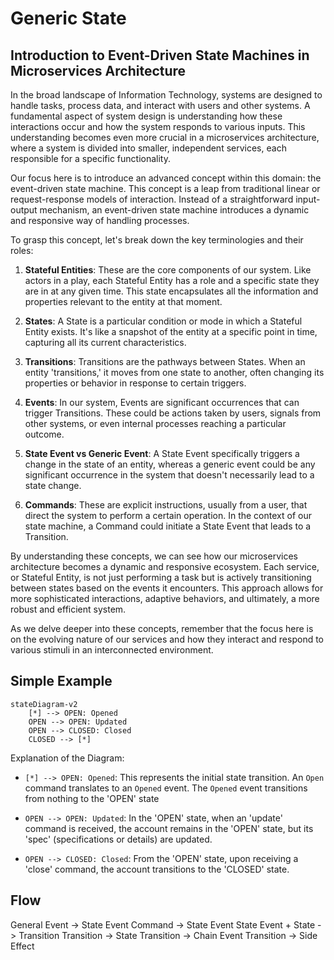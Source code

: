 Generic State
=============


## Introduction to Event-Driven State Machines in Microservices Architecture

In the broad landscape of Information Technology, systems are designed to handle tasks, process data, and interact with users and other systems. A fundamental aspect of system design is understanding how these interactions occur and how the system responds to various inputs. This understanding becomes even more crucial in a microservices architecture, where a system is divided into smaller, independent services, each responsible for a specific functionality.

Our focus here is to introduce an advanced concept within this domain: the event-driven state machine. This concept is a leap from traditional linear or request-response models of interaction. Instead of a straightforward input-output mechanism, an event-driven state machine introduces a dynamic and responsive way of handling processes.

To grasp this concept, let's break down the key terminologies and their roles:

1. **Stateful Entities**: These are the core components of our system. Like actors in a play, each Stateful Entity has a role and a specific state they are in at any given time. This state encapsulates all the information and properties relevant to the entity at that moment.

2. **States**: A State is a particular condition or mode in which a Stateful Entity exists. It's like a snapshot of the entity at a specific point in time, capturing all its current characteristics.

3. **Transitions**: Transitions are the pathways between States. When an entity 'transitions,' it moves from one state to another, often changing its properties or behavior in response to certain triggers.

4. **Events**: In our system, Events are significant occurrences that can trigger Transitions. These could be actions taken by users, signals from other systems, or even internal processes reaching a particular outcome.

5. **State Event vs Generic Event**: A State Event specifically triggers a change in the state of an entity, whereas a generic event could be any significant occurrence in the system that doesn't necessarily lead to a state change.

6. **Commands**: These are explicit instructions, usually from a user, that direct the system to perform a certain operation. In the context of our state machine, a Command could initiate a State Event that leads to a Transition.

By understanding these concepts, we can see how our microservices architecture becomes a dynamic and responsive ecosystem. Each service, or Stateful Entity, is not just performing a task but is actively transitioning between states based on the events it encounters. This approach allows for more sophisticated interactions, adaptive behaviors, and ultimately, a more robust and efficient system.

As we delve deeper into these concepts, remember that the focus here is on the evolving nature of our services and how they interact and respond to various stimuli in an interconnected environment.

## Simple Example

```mermaid
stateDiagram-v2
    [*] --> OPEN: Opened
    OPEN --> OPEN: Updated
    OPEN --> CLOSED: Closed
	CLOSED --> [*]
```

Explanation of the Diagram:

- `[*] --> OPEN: Opened`:
  This represents the initial state transition.
  An `Open` command translates to an `Opened` event.
  The `Opened` event transitions from nothing to the 'OPEN' state

- `OPEN --> OPEN: Updated`:
  In the 'OPEN' state, when an 'update' command is received, the account remains
  in the 'OPEN' state, but its 'spec' (specifications or details) are updated.

- `OPEN --> CLOSED: Closed`:
  From the 'OPEN' state, upon receiving a 'close' command, the account
  transitions to the 'CLOSED' state.


## Flow

General Event -> State Event
Command -> State Event
State Event + State -> Transition
Transition -> State
Transition -> Chain Event
Transition -> Side Effect



